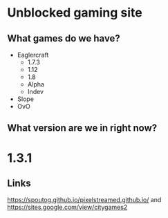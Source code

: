 # Unblocked gaming site
## What games do we have?
- Eaglercraft
   - 1.7.3
   - 1.12
   - 1.8
   - Alpha
   - Indev
- Slope
- OvO
## What version are we in right now?
# 1.3.1 

## Links
https://spoutog.github.io/pixelstreamed.github.io/
and
https://sites.google.com/view/citygames2